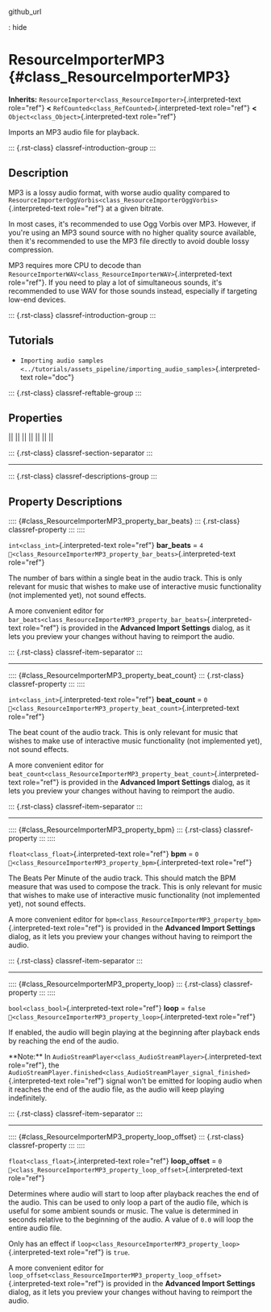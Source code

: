 github_url

:   hide

# ResourceImporterMP3 {#class_ResourceImporterMP3}

**Inherits:**
`ResourceImporter<class_ResourceImporter>`{.interpreted-text role="ref"}
**\<** `RefCounted<class_RefCounted>`{.interpreted-text role="ref"}
**\<** `Object<class_Object>`{.interpreted-text role="ref"}

Imports an MP3 audio file for playback.

::: {.rst-class}
classref-introduction-group
:::

## Description

MP3 is a lossy audio format, with worse audio quality compared to
`ResourceImporterOggVorbis<class_ResourceImporterOggVorbis>`{.interpreted-text
role="ref"} at a given bitrate.

In most cases, it\'s recommended to use Ogg Vorbis over MP3. However, if
you\'re using an MP3 sound source with no higher quality source
available, then it\'s recommended to use the MP3 file directly to avoid
double lossy compression.

MP3 requires more CPU to decode than
`ResourceImporterWAV<class_ResourceImporterWAV>`{.interpreted-text
role="ref"}. If you need to play a lot of simultaneous sounds, it\'s
recommended to use WAV for those sounds instead, especially if targeting
low-end devices.

::: {.rst-class}
classref-introduction-group
:::

## Tutorials

- `Importing audio samples <../tutorials/assets_pipeline/importing_audio_samples>`{.interpreted-text
  role="doc"}

::: {.rst-class}
classref-reftable-group
:::

## Properties

||
||
||
||
||
||
||

::: {.rst-class}
classref-section-separator
:::

------------------------------------------------------------------------

::: {.rst-class}
classref-descriptions-group
:::

## Property Descriptions

:::: {#class_ResourceImporterMP3_property_bar_beats}
::: {.rst-class}
classref-property
:::
::::

`int<class_int>`{.interpreted-text role="ref"} **bar_beats** = `4`
`🔗<class_ResourceImporterMP3_property_bar_beats>`{.interpreted-text
role="ref"}

The number of bars within a single beat in the audio track. This is only
relevant for music that wishes to make use of interactive music
functionality (not implemented yet), not sound effects.

A more convenient editor for
`bar_beats<class_ResourceImporterMP3_property_bar_beats>`{.interpreted-text
role="ref"} is provided in the **Advanced Import Settings** dialog, as
it lets you preview your changes without having to reimport the audio.

::: {.rst-class}
classref-item-separator
:::

------------------------------------------------------------------------

:::: {#class_ResourceImporterMP3_property_beat_count}
::: {.rst-class}
classref-property
:::
::::

`int<class_int>`{.interpreted-text role="ref"} **beat_count** = `0`
`🔗<class_ResourceImporterMP3_property_beat_count>`{.interpreted-text
role="ref"}

The beat count of the audio track. This is only relevant for music that
wishes to make use of interactive music functionality (not implemented
yet), not sound effects.

A more convenient editor for
`beat_count<class_ResourceImporterMP3_property_beat_count>`{.interpreted-text
role="ref"} is provided in the **Advanced Import Settings** dialog, as
it lets you preview your changes without having to reimport the audio.

::: {.rst-class}
classref-item-separator
:::

------------------------------------------------------------------------

:::: {#class_ResourceImporterMP3_property_bpm}
::: {.rst-class}
classref-property
:::
::::

`float<class_float>`{.interpreted-text role="ref"} **bpm** = `0`
`🔗<class_ResourceImporterMP3_property_bpm>`{.interpreted-text
role="ref"}

The Beats Per Minute of the audio track. This should match the BPM
measure that was used to compose the track. This is only relevant for
music that wishes to make use of interactive music functionality (not
implemented yet), not sound effects.

A more convenient editor for
`bpm<class_ResourceImporterMP3_property_bpm>`{.interpreted-text
role="ref"} is provided in the **Advanced Import Settings** dialog, as
it lets you preview your changes without having to reimport the audio.

::: {.rst-class}
classref-item-separator
:::

------------------------------------------------------------------------

:::: {#class_ResourceImporterMP3_property_loop}
::: {.rst-class}
classref-property
:::
::::

`bool<class_bool>`{.interpreted-text role="ref"} **loop** = `false`
`🔗<class_ResourceImporterMP3_property_loop>`{.interpreted-text
role="ref"}

If enabled, the audio will begin playing at the beginning after playback
ends by reaching the end of the audio.

\*\*Note:\*\* In
`AudioStreamPlayer<class_AudioStreamPlayer>`{.interpreted-text
role="ref"}, the
`AudioStreamPlayer.finished<class_AudioStreamPlayer_signal_finished>`{.interpreted-text
role="ref"} signal won\'t be emitted for looping audio when it reaches
the end of the audio file, as the audio will keep playing indefinitely.

::: {.rst-class}
classref-item-separator
:::

------------------------------------------------------------------------

:::: {#class_ResourceImporterMP3_property_loop_offset}
::: {.rst-class}
classref-property
:::
::::

`float<class_float>`{.interpreted-text role="ref"} **loop_offset** = `0`
`🔗<class_ResourceImporterMP3_property_loop_offset>`{.interpreted-text
role="ref"}

Determines where audio will start to loop after playback reaches the end
of the audio. This can be used to only loop a part of the audio file,
which is useful for some ambient sounds or music. The value is
determined in seconds relative to the beginning of the audio. A value of
`0.0` will loop the entire audio file.

Only has an effect if
`loop<class_ResourceImporterMP3_property_loop>`{.interpreted-text
role="ref"} is `true`.

A more convenient editor for
`loop_offset<class_ResourceImporterMP3_property_loop_offset>`{.interpreted-text
role="ref"} is provided in the **Advanced Import Settings** dialog, as
it lets you preview your changes without having to reimport the audio.
